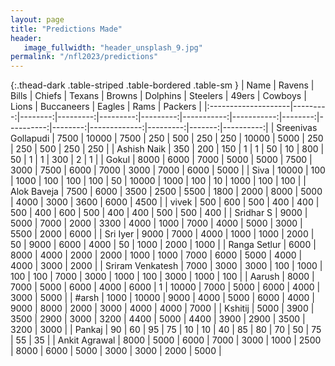 ```yaml
---
layout: page
title: "Predictions Made"
header:
   image_fullwidth: "header_unsplash_9.jpg"
permalink: "/nfl2023/predictions"
---
```


{:.thead-dark .table-striped .table-bordered .table-sm }
| Name                |   Ravens |   Bills |   Chiefs |   Texans |   Browns |   Dolphins |   Steelers |   49ers |   Cowboys |   Lions |   Buccaneers |   Eagles |   Rams |   Packers |
|:--------------------|---------:|--------:|---------:|---------:|---------:|-----------:|-----------:|--------:|----------:|--------:|-------------:|---------:|-------:|----------:|
| Sreenivas Gollapudi |     7500 |   10000 |     7500 |      250 |      500 |        250 |        250 |   10000 |      5000 |     250 |          250 |      500 |    250 |       250 |
| Ashish Naik         |      350 |     200 |      150 |        1 |        1 |         50 |         10 |     800 |        50 |       1 |            1 |      300 |      2 |         1 |
| Gokul               |     8000 |    6000 |     7000 |     5000 |     5000 |       7500 |       3000 |    7500 |      6000 |    7000 |         3000 |     7000 |   6000 |      5000 |
| Siva                |    10000 |     100 |     1000 |      100 |      100 |        100 |         50 |   10000 |      1000 |     100 |           10 |     1000 |    100 |       100 |
| Alok Baveja         |     7500 |    6000 |     3500 |     2500 |     5500 |       1800 |       2000 |    8000 |      5000 |    4000 |         3000 |     3600 |   6000 |      4500 |
| vivek               |      500 |     600 |      500 |      400 |      400 |        500 |        400 |     600 |       500 |     400 |          400 |      500 |    500 |       400 |
| Sridhar S           |     9000 |    5000 |     7000 |     2000 |     3300 |       4000 |       1000 |    7000 |      4000 |    5000 |         3000 |     5500 |   2000 |      6000 |
| Sri Iyer            |     9000 |    7000 |     4000 |     1000 |     1000 |       2000 |         50 |    9000 |      6000 |    4000 |           50 |     1000 |   2000 |      1000 |
| Ranga Setlur        |     6000 |    8000 |     4000 |     2000 |     2000 |       1000 |       1000 |    7000 |      6000 |    5000 |         4000 |     4000 |   3000 |      2000 |
| Sriram Venkatesh    |     7000 |    3000 |     3000 |      100 |     1000 |        100 |        100 |    7000 |      3000 |    1000 |          100 |     3000 |   1000 |       100 |
| Aarush              |     8000 |    7000 |     5000 |     6000 |     4000 |       6000 |          1 |   10000 |      7000 |    5000 |         6000 |     4000 |   3000 |      5000 |
| #arsh               |     1000 |   10000 |     9000 |     4000 |     5000 |       6000 |       4000 |    9000 |      8000 |    2000 |         3000 |     4000 |   4000 |      7000 |
| Kshitij             |     5000 |    3900 |     3500 |     2900 |     3000 |       3200 |       4400 |    5000 |      4400 |    3900 |         2900 |     3500 |   3200 |      3000 |
| Pankaj              |       90 |      60 |       95 |       75 |       10 |         10 |         40 |      85 |        80 |      70 |           50 |       75 |     55 |        35 |
| Ankit Agrawal       |     8000 |    5000 |     6000 |     7000 |     3000 |       1000 |       2500 |    8000 |      6000 |    5000 |         3000 |     3000 |   2000 |      5000 |